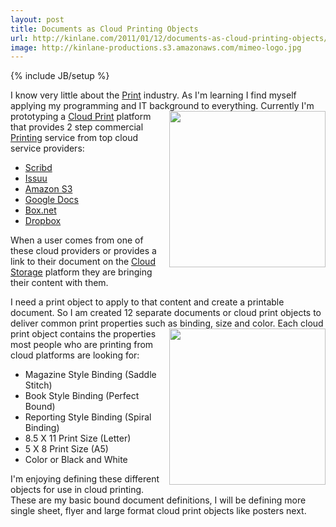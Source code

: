 ```yaml
---
layout: post
title: Documents as Cloud Printing Objects
url: http://kinlane.com/2011/01/12/documents-as-cloud-printing-objects/
image: http://kinlane-productions.s3.amazonaws.com/mimeo-logo.jpg
---
```

{% include JB/setup %}
<p>
     I know very little about the <a href="http://www.kinlane.com/category/publishing/">Print</a> industry. As I'm learning I find myself applying my programming and IT background to everything. <img src="http://kinlane-productions.s3.amazonaws.com/mimeo-logo.jpg"  width="250" align="right" /> Currently I'm prototyping a <a href="http://www.kinlane.com/category/cloud-computing/cloud-print/">Cloud Print</a> platform that provides 2 step commercial <a href="http://www.kinlane.com/category/publishing/">Printing</a> service from top cloud service providers:
</p>
<ul class="mainlist">
     <li>
          <a href="http://www.scribd.com/">Scribd</a>
     </li>
     <li>
          <a href="http://issuu.com/">Issuu</a>
     </li>
     <li>
          <a href="http://www.kinlane.com/category/amazon/amazon-s3/">Amazon S3</a>
     </li>
     <li>
          <a href="http://www.kinlane.com/category/google/google-docs/">Google Docs</a>
     </li>
     <li>
          <a href="http://www.box.net">Box.net</a>
     </li>
     <li>
          <a href="http://www.dropbox.com/">Dropbox</a>
     </li>
</ul>
<p>
     When a user comes from one of these cloud providers or provides a link to their document on the <a href="http://www.kinlane.com/category/cloud-computing/cloud-storage/">Cloud Storage</a> platform they are bringing their content with them.
</p>

<p>
     I need a print object to apply to that content and create a printable document. So I am created 12 separate documents or cloud print objects to deliver common print properties such as binding, size and color. <img src="http://kinlane-productions.s3.amazonaws.com/mimeo/book-open-pages.jpg"  width="250" align="right" /> Each cloud print object contains the properties most people who are printing from cloud platforms are looking for:
</p>
<ul class="mainlist">
     <li>Magazine Style Binding (Saddle Stitch)
     </li>
     <li>Book Style Binding (Perfect Bound)
     </li>
     <li>Reporting Style Binding (Spiral Binding)
     </li>
     <li>8.5 X 11 Print Size (Letter)
     </li>
     <li>5 X 8 Print Size (A5)
     </li>
     <li>Color or Black and White
     </li>
</ul>
<p>
     I'm enjoying defining these different objects for use in cloud printing. These are my basic bound document definitions, I will be defining more single sheet, flyer and large format cloud print objects like posters next.
</p>